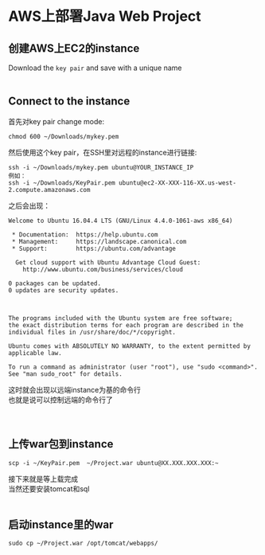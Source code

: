 # AWS上部署Java Web Project

## 创建AWS上EC2的instance

Download the `key pair` and save with a unique name
<br/>
<br/>

## Connect to the instance

首先对key pair change mode:
```
chmod 600 ~/Downloads/mykey.pem
```

然后使用这个key pair，在SSH里对远程的instance进行链接:
```
ssh -i ~/Downloads/mykey.pem ubuntu@YOUR_INSTANCE_IP
例如：
ssh -i ~/Downloads/KeyPair.pem ubuntu@ec2-XX-XXX-116-XX.us-west-2.compute.amazonaws.com
```

之后会出现：
```
Welcome to Ubuntu 16.04.4 LTS (GNU/Linux 4.4.0-1061-aws x86_64)

 * Documentation:  https://help.ubuntu.com
 * Management:     https://landscape.canonical.com
 * Support:        https://ubuntu.com/advantage

  Get cloud support with Ubuntu Advantage Cloud Guest:
    http://www.ubuntu.com/business/services/cloud

0 packages can be updated.
0 updates are security updates.



The programs included with the Ubuntu system are free software;
the exact distribution terms for each program are described in the
individual files in /usr/share/doc/*/copyright.

Ubuntu comes with ABSOLUTELY NO WARRANTY, to the extent permitted by
applicable law.

To run a command as administrator (user "root"), use "sudo <command>".
See "man sudo_root" for details.
```
这时就会出现以远端instance为基的命令行 <br/>
也就是说可以控制远端的命令行了 <br/>
<br/>
<br/>


## 上传war包到instance
```
scp -i ~/KeyPair.pem  ~/Project.war ubuntu@XX.XXX.XXX.XXX:~
```
接下来就是等上载完成 <br/>
当然还要安装tomcat和sql
<br/>
<br/>

## 启动instance里的war

```
sudo cp ~/Project.war /opt/tomcat/webapps/
```
